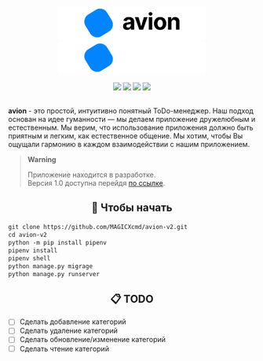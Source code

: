 <p></p>
<p align="center">
	<img width="300" src="media/AvionBanner.png#gh-light-mode-only"/>
	<img width="300" src="media/AvionBannerInverted.png#gh-dark-mode-only"/>
</p>
<p align="center">
  <img src="https://img.shields.io/badge/Python-3.11.4-informational.svg">
  <img src="https://img.shields.io/badge/Django->=2.2-informational.svg">
  <img src="https://img.shields.io/badge/Django--ninja-0.22.2-informational.svg">
  <a href="https://github.com/MAGICXcmd/avion/blob/main/LICENSE">
    <img src="https://img.shields.io/github/license/MAGICXcmd/avion-v2">
  </a>
</p>
<h2></h2>

**avion** - это простой, интуитивно понятный ToDo-менеджер.
Наш подход основан на идее гуманности — мы делаем приложение дружелюбным и естественным.
Мы верим, что использование приложения должно быть приятным и легким, как естественное общение.
Мы хотим, чтобы Вы ощущали гармонию в каждом взаимодействии с нашим приложением.

> **Warning**
>
> Приложение находится в разработке. \
> Версия 1.0 доступна перейдя <a href="https://avion.space/" target="__blank">по ссылке</a>.

<h2 align="center">🐍 Чтобы начать</h2>

```
git clone https://github.com/MAGICXcmd/avion-v2.git
cd avion-v2
python -m pip install pipenv
pipenv install
pipenv shell
python manage.py migrage
python manage.py runserver
```

<h2 align="center">📋 TODO</h2>

- [ ] Сделать добавление категорий
- [ ] Сделать удаление категорий
- [ ] Сделать обновление/изменение категорий
- [ ] Сделать чтение категорий